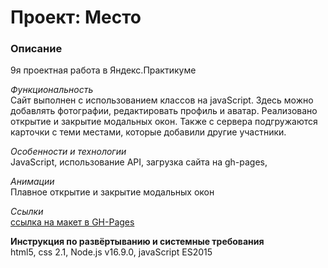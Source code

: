 # Проект: Место

### Описание
9я проектная работа в Яндекс.Практикуме

*Функциональность*
\
Сайт выполнен с использованием классов на javaScript. Здесь можно добавлять фотографии, редактировать профиль и аватар. 
Реализовано открытие и закрытие модальных окон. 
Также с сервера подгружаются карточки с теми местами, которые добавили другие участники. 


*Особенности и технологии*
\
JavaScript, использование API, загрузка сайта на gh-pages, 


*Анимации*
\
Плавное открытие и закрытие модальных окон

*Ссылки*
\
[ссылка на макет в GH-Pages](https://nadezhda-yarovaya.github.io/mesto/)

**Инструкция по развёртыванию и системные требования**
\
html5, css 2.1, Node.js v16.9.0, javaScript ES2015
